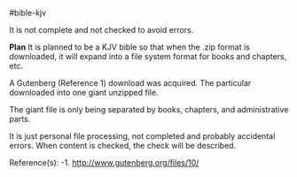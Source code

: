 #bible-kjv

It is not complete and not checked to avoid errors.

**Plan**
It is planned to be a KJV bible so that when the .zip format is downloaded, it will expand into a file system format for books and chapters, etc.

A Gutenberg (Reference 1) download was acquired. The particular downloaded into one giant unzipped file.

The giant file is only being separated by books, chapters, and administrative parts.

It is just personal file processing, not completed and probably accidental errors. When content is checked, the check will be described.

Reference(s):
-1. http://www.gutenberg.org/files/10/
